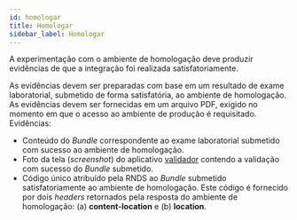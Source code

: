 ```yaml
---
id: homologar
title: Homologar
sidebar_label: Homologar
---
```


A experimentação com o ambiente de homologação deve produzir
evidências de que a integração foi realizada satisfatoriamente.

As evidências devem ser preparadas com base em um resultado de exame laboratorial,
submetido de forma satisfatória, ao ambiente de homologação.
As evidências devem ser fornecidas em um
arquivo PDF, exigido no momento em que o acesso ao ambiente de
produção é requisitado. Evidências:

- Conteúdo do _Bundle_ correspondente ao exame laboratorial submetido com sucesso ao
  ambiente de homologação.
- Foto da tela (_screenshot_) do aplicativo [validador](validador) contendo a
  validação com sucesso do _Bundle_ submetido.
- Código único atribuído pela RNDS ao _Bundle_ submetido satisfatoriamente ao
  ambiente de homologação. Este código é fornecido por dois _headers_ retornados pela resposta do ambiente de homologação: (a) **content-location** e (b) **location**.
